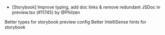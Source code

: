 - [Storybook] Improve typing, add doc links & remove redundant JSDoc in preview.tsx (#11745) by @Philzen

Better types for storybook preview config
Better IntelliSense hints for storybook
